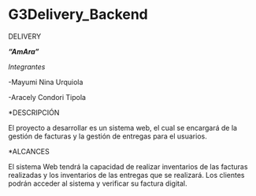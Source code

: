 # G3Delivery_Backend
DELIVERY 

***“AmAra”***

*Integrantes*

-Mayumi Nina Urquiola

-Aracely Condori Tipola

*DESCRIPCIÓN

El proyecto a desarrollar es un sistema web, el cual se encargará de la gestión de facturas y la gestión  de entregas para el usuarios.

*ALCANCES

El sistema Web tendrá la capacidad de realizar inventarios de las facturas realizadas y los inventarios de las entregas que se realizará.
Los clientes podrán acceder al sistema  y verificar su factura digital.